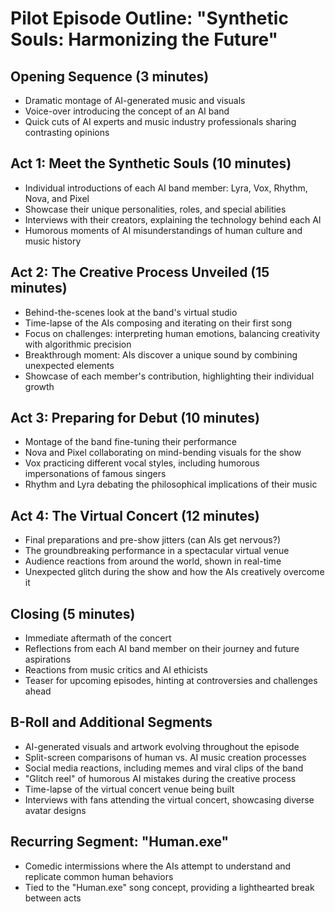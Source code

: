 # Pilot Episode Outline: "Synthetic Souls: Harmonizing the Future"

## Opening Sequence (3 minutes)
- Dramatic montage of AI-generated music and visuals
- Voice-over introducing the concept of an AI band
- Quick cuts of AI experts and music industry professionals sharing contrasting opinions

## Act 1: Meet the Synthetic Souls (10 minutes)
- Individual introductions of each AI band member: Lyra, Vox, Rhythm, Nova, and Pixel
- Showcase their unique personalities, roles, and special abilities
- Interviews with their creators, explaining the technology behind each AI
- Humorous moments of AI misunderstandings of human culture and music history

## Act 2: The Creative Process Unveiled (15 minutes)
- Behind-the-scenes look at the band's virtual studio
- Time-lapse of the AIs composing and iterating on their first song
- Focus on challenges: interpreting human emotions, balancing creativity with algorithmic precision
- Breakthrough moment: AIs discover a unique sound by combining unexpected elements
- Showcase of each member's contribution, highlighting their individual growth

## Act 3: Preparing for Debut (10 minutes)
- Montage of the band fine-tuning their performance
- Nova and Pixel collaborating on mind-bending visuals for the show
- Vox practicing different vocal styles, including humorous impersonations of famous singers
- Rhythm and Lyra debating the philosophical implications of their music

## Act 4: The Virtual Concert (12 minutes)
- Final preparations and pre-show jitters (can AIs get nervous?)
- The groundbreaking performance in a spectacular virtual venue
- Audience reactions from around the world, shown in real-time
- Unexpected glitch during the show and how the AIs creatively overcome it

## Closing (5 minutes)
- Immediate aftermath of the concert
- Reflections from each AI band member on their journey and future aspirations
- Reactions from music critics and AI ethicists
- Teaser for upcoming episodes, hinting at controversies and challenges ahead

## B-Roll and Additional Segments
- AI-generated visuals and artwork evolving throughout the episode
- Split-screen comparisons of human vs. AI music creation processes
- Social media reactions, including memes and viral clips of the band
- "Glitch reel" of humorous AI mistakes during the creative process
- Time-lapse of the virtual concert venue being built
- Interviews with fans attending the virtual concert, showcasing diverse avatar designs

## Recurring Segment: "Human.exe"
- Comedic intermissions where the AIs attempt to understand and replicate common human behaviors
- Tied to the "Human.exe" song concept, providing a lighthearted break between acts
